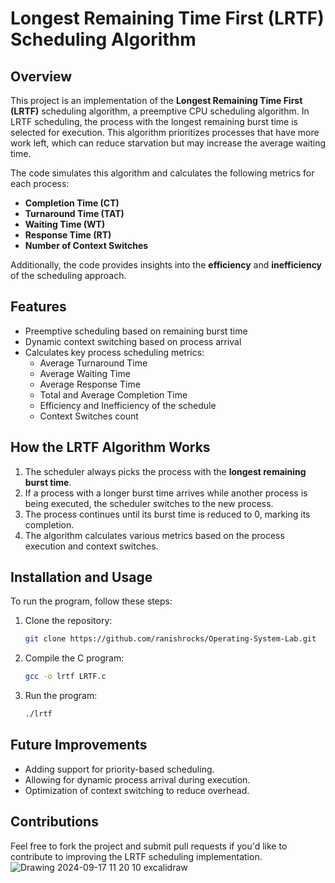 
# Longest Remaining Time First (LRTF) Scheduling Algorithm

## Overview

This project is an implementation of the **Longest Remaining Time First (LRTF)** scheduling algorithm, a preemptive CPU scheduling algorithm. In LRTF scheduling, the process with the longest remaining burst time is selected for execution. This algorithm prioritizes processes that have more work left, which can reduce starvation but may increase the average waiting time.

The code simulates this algorithm and calculates the following metrics for each process:
- **Completion Time (CT)**
- **Turnaround Time (TAT)**
- **Waiting Time (WT)**
- **Response Time (RT)**
- **Number of Context Switches**

Additionally, the code provides insights into the **efficiency** and **inefficiency** of the scheduling approach.

## Features

- Preemptive scheduling based on remaining burst time
- Dynamic context switching based on process arrival
- Calculates key process scheduling metrics:
  - Average Turnaround Time
  - Average Waiting Time
  - Average Response Time
  - Total and Average Completion Time
  - Efficiency and Inefficiency of the schedule
  - Context Switches count

## How the LRTF Algorithm Works

1. The scheduler always picks the process with the **longest remaining burst time**.
2. If a process with a longer burst time arrives while another process is being executed, the scheduler switches to the new process.
3. The process continues until its burst time is reduced to 0, marking its completion.
4. The algorithm calculates various metrics based on the process execution and context switches.


## Installation and Usage

To run the program, follow these steps:

1. Clone the repository:
    ```bash
    git clone https://github.com/ranishrocks/Operating-System-Lab.git
    ```
2. Compile the C program:
    ```bash
    gcc -o lrtf LRTF.c
    ```
3. Run the program:
    ```bash
    ./lrtf
    ```

## Future Improvements

- Adding support for priority-based scheduling.
- Allowing for dynamic process arrival during execution.
- Optimization of context switching to reduce overhead.

## Contributions

Feel free to fork the project and submit pull requests if you'd like to contribute to improving the LRTF scheduling implementation.
![Drawing 2024-09-17 11 20 10 excalidraw](https://github.com/user-attachments/assets/5e8277f8-72cd-45c3-a7ff-70b2702cb843)

